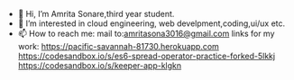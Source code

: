 - 👋 Hi, I’m Amrita Sonare,third year student.
- 👀 I’m interested in cloud engineering, web develpment,coding,ui/ux etc. 
- 📫 How to reach me:
mail to:amritasona3016@gmail.com
links for my work: https://pacific-savannah-81730.herokuapp.com
https://codesandbox.io/s/es6-spread-operator-practice-forked-5lkkj
https://codesandbox.io/s/keeper-app-klgkn
